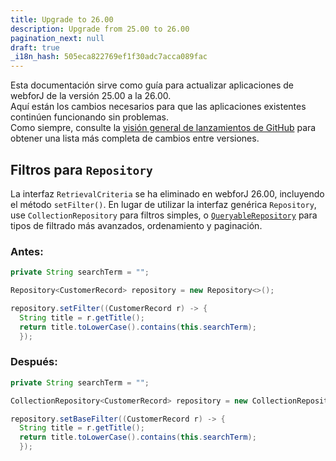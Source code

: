 ```yaml
---
title: Upgrade to 26.00
description: Upgrade from 25.00 to 26.00
pagination_next: null
draft: true
_i18n_hash: 505eca822769ef1f30adc7acca089fac
---
```

Esta documentación sirve como guía para actualizar aplicaciones de webforJ de la versión 25.00 a la 26.00.  
Aquí están los cambios necesarios para que las aplicaciones existentes continúen funcionando sin problemas.  
Como siempre, consulte la [visión general de lanzamientos de GitHub](https://github.com/webforj/webforj/releases) para obtener una lista más completa de cambios entre versiones.

## Filtros para `Repository`

La interfaz `RetrievalCriteria` se ha eliminado en webforJ 26.00, incluyendo el método `setFilter()`. En lugar de utilizar la interfaz genérica `Repository`, use `CollectionRepository` para filtros simples, o [`QueryableRepository`](/docs/advanced/repository/querying-data) para tipos de filtrado más avanzados, ordenamiento y paginación.

### Antes:
```java
private String searchTerm = "";

Repository<CustomerRecord> repository = new Repository<>();

repository.setFilter((CustomerRecord r) -> {
  String title = r.getTitle();
  return title.toLowerCase().contains(this.searchTerm);
  });
```

### Después:
```java {3,5}
private String searchTerm = "";

CollectionRepository<CustomerRecord> repository = new CollectionRepository<>();

repository.setBaseFilter((CustomerRecord r) -> {
  String title = r.getTitle();
  return title.toLowerCase().contains(this.searchTerm);
  });
```

